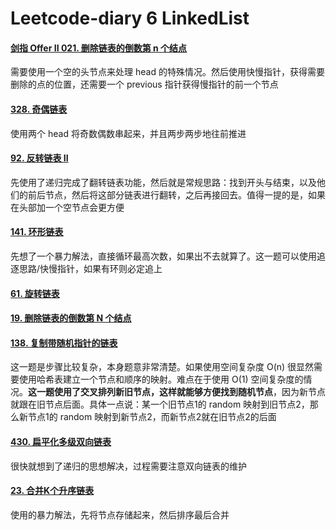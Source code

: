 # Leetcode-diary 6 LinkedList

#### [剑指 Offer II 021. 删除链表的倒数第 n 个结点](https://leetcode-cn.com/problems/SLwz0R/)

需要使用一个空的头节点来处理 head 的特殊情况。然后使用快慢指针，获得需要删除的点的位置，还需要一个 previous 指针获得慢指针的前一个节点

#### [328. 奇偶链表](https://leetcode.cn/problems/odd-even-linked-list/)

使用两个 head 将奇数偶数串起来，并且两步两步地往前推进

#### [92. 反转链表 II](https://leetcode.cn/problems/reverse-linked-list-ii/)

先使用了递归完成了翻转链表功能，然后就是常规思路：找到开头与结束，以及他们的前后节点，然后将这部分链表进行翻转，之后再接回去。值得一提的是，如果在头部加一个空节点会更方便

#### [141. 环形链表](https://leetcode.cn/problems/linked-list-cycle/)

先想了一个暴力解法，直接循环最高次数，如果出不去就算了。这一题可以使用追逐思路/快慢指针，如果有环则必定追上

#### [61. 旋转链表](https://leetcode.cn/problems/rotate-list/)

#### [19. 删除链表的倒数第 N 个结点](https://leetcode.cn/problems/remove-nth-node-from-end-of-list/)

#### [138. 复制带随机指针的链表](https://leetcode.cn/problems/copy-list-with-random-pointer/)

这一题是步骤比较复杂，本身题意非常清楚。如果使用空间复杂度 O(n) 很显然需要使用哈希表建立一个节点和顺序的映射。难点在于使用 O(1) 空间复杂度的情况。**这一题使用了交叉排列新旧节点，这样就能够方便找到随机节点**，因为新节点就跟在旧节点后面。具体一点说：某一个旧节点1的 random 映射到旧节点2，那么新节点1的 random 映射到新节点2，而新节点2就在旧节点2的后面

#### [430. 扁平化多级双向链表](https://leetcode.cn/problems/flatten-a-multilevel-doubly-linked-list/)

很快就想到了递归的思想解决，过程需要注意双向链表的维护

#### [23. 合并K个升序链表](https://leetcode.cn/problems/merge-k-sorted-lists/)

使用的暴力解法，先将节点存储起来，然后排序最后合并